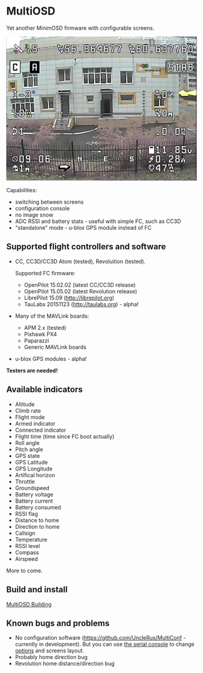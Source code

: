 MultiOSD
========

Yet another MinimOSD firmware with configurable screens.

![Screenshot](doc/source/img/screenshot.png)

Capabilities:

   * switching between screens
   * configuration console
   * no image snow
   * ADC RSSI and battery stats - useful with simple FC, such as CC3D
   * "standalone" mode - u-blox GPS module instead of FC


Supported flight controllers and software
-----------------------------------------

* CC, CC3D/CC3D Atom (tested), Revoluition (tested).
  
  Supported FC firmware:
  
  * OpenPilot 15.02.02 (latest CC/CC3D release)
  * OpenPilot 15.05.02 (latest Revolution release)
  * LibrePilot 15.09 (http://librepilot.org)
  * TauLabs 20151123 (http://taulabs.org) - alpha!
  
* Many of the MAVLink boards:
  
   * APM 2.x (tested)
   * Pixhawk PX4
   * Paparazzi
   * Generic MAVLink boards

* u-blox GPS modules - alpha!

**Testers are needed!**

Available indicators
--------------------

- Altitude
- Climb rate
- Flight mode
- Armed indicator
- Connected indicator
- Flight time (time since FC boot actually)
- Roll angle
- Pitch angle
- GPS state
- GPS Latitude
- GPS Longitude
- Artifical horizon
- Throttle
- Groundspeed
- Battery voltage
- Battery current
- Battery consumed
- RSSI flag
- Distance to home
- Direction to home
- Callsign
- Temperature
- RSSI level
- Compass
- Airspeed

More to come.

Build and install
-----------------

[MultiOSD Building](doc/source/build.rst)

Known bugs and problems
-----------------------

* No configuration software (https://github.com/UncleRus/MultiConf - 
  currently in development).
  But you can use [the serial console](doc/source/lowlevel/console.rst)
  to change [options](doc/source/lowlevel/options.rst) and screens layout.
* Probably home direction bug
* Revolution home distance/direction bug



